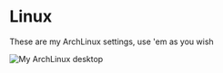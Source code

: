 Linux
=====

These are my ArchLinux settings, use 'em as you wish

![My ArchLinux desktop](https://i.imgur.com/hloc9a2.jpg)
